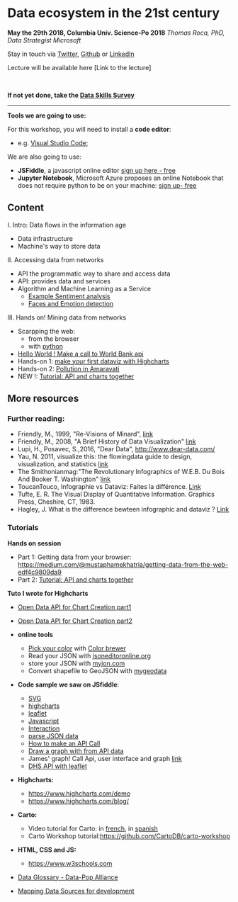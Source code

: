 # Data ecosystem in the 21st century
**May the 29th 2018, Columbia Univ. Science-Po 2018**
*Thomas Roca, PhD, Data Strategist Microsoft*

Stay in touch via [Twitter](https://twitter.com/Thomas_Roca), [Github](https://github.com/ThomasRoca/) or [LinkedIn](https://www.linkedin.com/in/thomas-roca-43347484/)

Lecture will be available here [Link to the lecture]

<br>

**If not yet done, take the [Data Skills Survey](https://forms.office.com/Pages/ResponsePage.aspx?id=v4j5cvGGr0GRqy180BHbRxKuu6TlN1dBuJsnZlxRHxFUNExXOUpTVjNTM05CSEdZSlRISzFCNFJRVi4u)**

---

**Tools we are going to use:**

For this workshop, you will need to install a **code editor**:
- e.g. [Visual Studio Code](https://sourceforge.net/projects/vscode-portable/);

We are also going to use: 
- 	**JSFiddle**, a javascript online editor [sign up here - free](https://jsfiddle.net/user/signup/)
-  **Jupyter Notebook**, Microsoft Azure proposes an online Notebook that does not require python to be on your machine: [sign up- free](https://notebooks.azure.com/)

## Content
I. Intro: Data flows in the information age
- Data infrastructure
- Machine's way to store data

II. Accessing data from networks
- API the programmatic way to share and access data
- API: provides data and services
- Algorithm and Machine Learning as a Service
  - [Example Sentiment analysis](https://pythonappcela.azurewebsites.net/sentiment_analysis)
  - [Faces and Emotion detection](http://pythonappcela.azurewebsites.net/computer_vision)
  
III. Hands on! Mining data from networks
- Scarpping the web: 
	- from the browser
	- with [python](https://tutorial-thomasmsft.notebooks.azure.com/nb/notebooks/Scrap%20data%20from%20the%20web.ipynb)
- [Hello World ! Make a call to World Bank api](https://jsfiddle.net/ThomasRoca/j5d919k4/)
- Hands-on 1: [make your first dataviz with Highcharts](https://www.highcharts.com/demo/line-basic) 
- Hands-on 2: [Pollution in Amaravati](http://jsfiddle.net/ThomasRoca/bLbz5oqd/)
- NEW !: [Tutorial: API and charts together](http://jsfiddle.net/ThomasRoca/37zddfn3/)
## More resources

### Further reading:
- Friendly, M., 1999, "Re-Visions of Minard", [link](http://www.datavis.ca/gallery/minard/minard.pdf])
- Friendly, M., 2008, "A Brief History of Data Visualization" [link](http://byrneslab.net/classes/biol607/readings/Friendly_2008_dataviz_history.pdf)
- Lupi, H., Posavec, S.,2016, "Dear Data", http://www.dear-data.com/
- Yau, N. 2011, visualize this: the flowingdata guide to design, visualization, and statistics [link](http://book.flowingdata.com)
- The Smithonianmag:"The Revolutionary Infographics of W.E.B. Du Bois And Booker T. Washington" [link](http://www.smithsonianmag.com/smart-news/the-revolutionary-infographics-of-web-du-bois-and-booker-t-washington-180959756)
- ToucanTouco, Infographie vs Dataviz: Faites la différence. [Link](https://toucantoco.com/blog/infographie-vs-dataviz/)
- Tufte, E. R. The Visual Display of Quantitative Information. Graphics Press, Cheshire, CT, 1983.
- Hagley, J. What is the difference bewteen infographic and dataviz ? [Link](http://www.jackhagley.com/What-s-the-difference-between-an-Infographic-and-a-Data-Visualisation)

### Tutorials
**Hands on session**
- Part 1: Getting data from your browser: https://medium.com/@mustaphamekhatria/getting-data-from-the-web-edf4c9809da9
- Part 2: [Tutorial: API and charts together](http://jsfiddle.net/ThomasRoca/37zddfn3/)

**Tuto I wrote for Highcharts**
- [Open Data API for Chart Creation part1](https://www.highcharts.com/blog/data-science/233-world-bank-open-data-api-highcharts-part1/)
- [Open Data API for Chart Creation part2](https://www.highcharts.com/blog/post/235-open-data-api-for-chart-creation-part-2/)


- **online tools**
	- [Pick your color](https://www.w3schools.com/colors/colors_picker.asp) with [Color brewer](http://colorbrewer2.org)
	- Read your JSON with [jsoneditoronline.org](http://jsoneditoronline.org/)
	- store your JSON with [myjon.com](http://myjson.com/)
	- Convert shapefile to GeoJSON with [mygeodata](https://mygeodata.cloud/)
	
- **Code sample we saw on JSfiddle**:
	- [SVG](http://jsfiddle.net/ThomasRoca/q754amnd/)
	- [highcharts](http://jsfiddle.net/ThomasRoca/fps87ooa)
	- [leaflet](http://leafletjs.com/examples/quick-start/example-popups.html)
	- [Javascript](http://jsfiddle.net/ThomasRoca/50snpv6r/)
	- [Interaction](https://jsfiddle.net/ThomasRoca/vuw7grwL/)
	- [parse JSON data](http://jsfiddle.net/ThomasRoca/5f4jh80c)
	- [How to make an API Call](https://jsfiddle.net/ThomasRoca/j5d919k4/3/)
	- [Draw a graph with from API data](https://jsfiddle.net/ThomasRoca/pxmxpsed/2/)
	- James' graph! Call Api, user interface and graph [link](https://jsfiddle.net/jegiles/ddffgz29/)
	- [DHS API with leaflet](http://jsfiddle.net/ThomasRoca/069Lqfkz/?utm_source=website&utm_medium=embed&utm_campaign=069Lqfkz)
- **Highcharts:**
	- https://www.highcharts.com/demo
	- https://www.highcharts.com/blog/
- **Carto:**
	- Video tutorial for Carto: in [french](https://www.youtube.com/watch?v=nRKSR635-Kk), in [spanish](https://www.youtube.com/watch?v=o2dUzQiwUYE&t=2s)
	- Carto Workshop tutorial:https://github.com/CartoDB/carto-workshop
- **HTML, CSS and JS:** 
	- https://www.w3schools.com

- [Data Glossary - Data-Pop Alliance](https://github.com/ThomasRoca/Lecture-Columbia-Science-Po-2017/blob/master/Glossary.md)
- [Mapping Data Sources for development](https://afdlab4dev.github.io/Wiki-DataExploration-in-AFD/)


